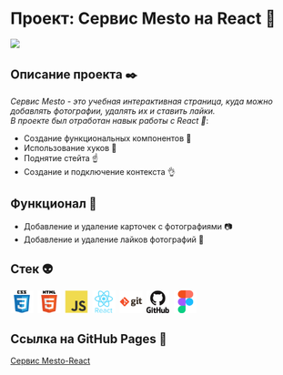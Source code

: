 # **Проект: Сервис Mesto на React** :milky_way:

<img src="https://media.giphy.com/media/lXC2gmHf2ypUs/giphy.gif">

## **Описание проекта** :black_nib:

_Сервис Mesto - это учебная интерактивная страница, куда можно добавлять фотографии, удалять их и ставить лайки._  
_В проекте был отработан навык работы с React :tada:_:

- Создание функциональных компонентов :clap:
- Использование хуков :muscle:
- Поднятие стейта :point_up:
- Создание и подключение контекста :ok_hand:

## **Функционал** :dizzy:

- Добавление и удаление карточек с фотографиями :camera:
- Добавление и удаление лайков фотографий :sparkling_heart:

## **Стек** 👽

<div>
    <img src="https://raw.githubusercontent.com/devicons/devicon/master/icons/css3/css3-original-wordmark.svg" width="40" height="40">&nbsp;
    <img src="https://raw.githubusercontent.com/devicons/devicon/master/icons/html5/html5-original-wordmark.svg" width="40" height="40">&nbsp;
    <img src="https://raw.githubusercontent.com/devicons/devicon/1119b9f84c0290e0f0b38982099a2bd027a48bf1/icons/javascript/javascript-original.svg" width="40" height="40">&nbsp;
    <img src="https://raw.githubusercontent.com/devicons/devicon/1119b9f84c0290e0f0b38982099a2bd027a48bf1/icons/react/react-original-wordmark.svg" width="40" height="40">&nbsp;
    <img src="https://raw.githubusercontent.com/devicons/devicon/master/icons/git/git-original-wordmark.svg" width="40" height="40">&nbsp;
    <img src="https://raw.githubusercontent.com/devicons/devicon/master/icons/github/github-original-wordmark.svg" width="40" height="40">&nbsp;
    <img src="https://raw.githubusercontent.com/devicons/devicon/master/icons/figma/figma-original.svg" width="40" height="40">&nbsp;
</div>

## **Cсылкa на GitHub Pages** 👀

<a href="https://mariiagudkova.github.io/mesto-react" target="_blank">Сервис Mesto-React</a>

<img src="https://komarev.com/ghpvc/?username=MariiaGudkova&style=flat-square&color=9932CC" alt=""/>
